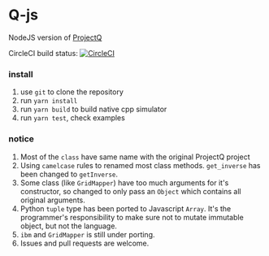 # Q-js
NodeJS version of [ProjectQ](https://github.com/ProjectQ-Framework/ProjectQ)

CircleCI build status: [![CircleCI](https://circleci.com/gh/tearsofphoenix/Q-js/tree/master.svg?style=svg)](https://circleci.com/gh/tearsofphoenix/Q-js/tree/master)

### install
 1. use `git` to clone the repository 
 2. run `yarn install` 
 3. run `yarn build` to build native cpp simulator 
 4. run `yarn test`, check examples 
 
### notice
  1. Most of the `class` have same name with the original ProjectQ project
  2. Using `camelcase` rules to renamed most class methods. `get_inverse`
     has been changed to `getInverse`.
  3. Some class (like `GridMapper`) have too much arguments for it's constructor,
     so changed to only pass an `Object` which contains all original arguments.
  4. Python `tuple` type has been ported to Javascript `Array`. It's the programmer's
     responsibility to make sure not to mutate immutable object, but not the language.  
  5. `ibm` and `GridMapper` is still under porting. 
  6. Issues and pull requests are welcome.      